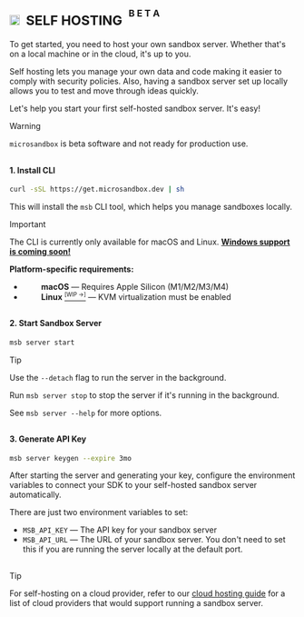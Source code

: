 # <sub><img height="18" src="https://octicons-col.vercel.app/home/A770EF">&nbsp;&nbsp;SELF HOSTING&nbsp;&nbsp;<sup><sup>B E T A</sup></sup></sub>

To get started, you need to host your own sandbox server. Whether that's on a local machine or in the cloud, it's up to you.

Self hosting lets you manage your own data and code making it easier to comply with security policies. Also, having a sandbox server set up locally allows you to test and move through ideas quickly.

Let's help you start your first self-hosted sandbox server. It's easy!

> [!WARNING]
>
> `microsandbox` is beta software and not ready for production use.

##

#### 1. Install CLI

```sh
curl -sSL https://get.microsandbox.dev | sh
```

This will install the `msb` CLI tool, which helps you manage sandboxes locally.

> [!IMPORTANT]
>
> The CLI is currently only available for macOS and Linux. **[Windows support is coming soon!](https://github.com/microsandbox/microsandbox/issues/47)**
>
> **Platform-specific requirements:**
>
> - <a href="https://microsandbox.dev#gh-light-mode-only" target="_blank"><img src="https://cdn.simpleicons.org/apple" height="14"/></a><a href="https://microsandbox.dev#gh-dark-mode-only" target="_blank"><img src="https://cdn.simpleicons.org/apple/white" height="14"/></a> **macOS** — Requires Apple Silicon (M1/M2/M3/M4)
> - <a href="https://microsandbox.dev#gh-light-mode-only" target="_blank"><img src="https://cdn.simpleicons.org/linux/black" height="14"/></a><a href="https://microsandbox.dev#gh-dark-mode-only" target="_blank"><img src="https://cdn.simpleicons.org/linux/white" height="14"/></a> **Linux** <a href="https://github.com/microsandbox/microsandbox/issues/224" target="_blank"><sup><small>[WIP →]</small></sup></a> — KVM virtualization must be enabled

##

#### 2. Start Sandbox Server

```sh
msb server start
```

> [!TIP]
>
> Use the `--detach` flag to run the server in the background.
>
> Run `msb server stop` to stop the server if it's running in the background.
>
> See `msb server --help` for more options.

##

#### 3. Generate API Key

```sh
msb server keygen --expire 3mo
```

After starting the server and generating your key, configure the environment variables to connect your SDK to your self-hosted sandbox server automatically.

There are just two environment variables to set:

- `MSB_API_KEY` — The API key for your sandbox server
- `MSB_API_URL` — The URL of your sandbox server. You don't need to set this if you are running the server locally at the default port.

##

> [!TIP]
>
> For self-hosting on a cloud provider, refer to our [cloud hosting guide](CLOUD_HOSTING.md) for a list of cloud providers that would support running a sandbox server.
